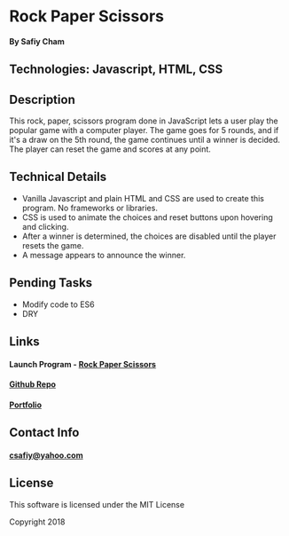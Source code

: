 # Rock Paper Scissors
#### By Safiy Cham

## Technologies: Javascript, HTML, CSS

## Description

This rock, paper, scissors program done in JavaScript lets a user play the popular game with a computer player. The game goes for 5 rounds, and if it's a draw on the 5th round, the game continues until a winner is decided. The player can reset the game and scores at any point.

## Technical Details

* Vanilla Javascript and plain HTML and CSS are used to create this program. No frameworks or libraries.
* CSS is used to animate the choices and reset buttons upon hovering and clicking.
* After a winner is determined, the choices are disabled until the player resets the game.
* A message appears to announce the winner.

## Pending Tasks

* Modify code to ES6
* DRY

## Links

#### Launch Program - [Rock Paper Scissors](https://safiyc.github.io/rock-paper-scissors)

#### [Github Repo](https://github.com/safiyc/Rock-Paper-Scissors.git)

#### [Portfolio](http://www.safiycham.com/)

## Contact Info

#### csafiy@yahoo.com

## License

This software is licensed under the MIT License

Copyright 2018